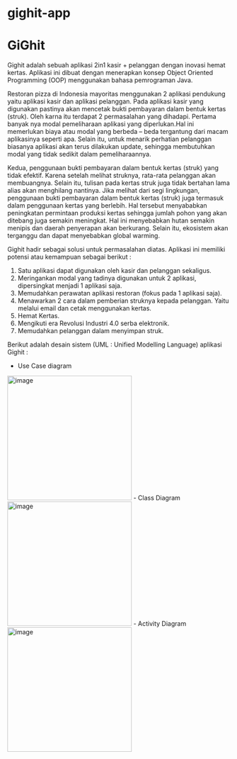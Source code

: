 # gighit-app
<h1>GiGhit</h1>

Gighit adalah sebuah aplikasi 2in1 kasir + pelanggan dengan inovasi hemat kertas.
Aplikasi ini dibuat dengan menerapkan konsep Object Oriented Programming (OOP) menggunakan bahasa pemrograman Java.

Restoran pizza di Indonesia mayoritas menggunakan 2 aplikasi pendukung yaitu 
aplikasi kasir dan aplikasi pelanggan. Pada aplikasi kasir yang digunakan pastinya 
akan mencetak bukti pembayaran dalam bentuk kertas (struk). Oleh karna itu 
terdapat 2 permasalahan yang dihadapi. Pertama banyak nya modal pemeliharaan 
aplikasi yang diperlukan.Hal ini memerlukan biaya atau modal yang berbeda – beda 
tergantung dari macam aplikasinya seperti apa. Selain itu, untuk menarik perhatian 
pelanggan biasanya aplikasi akan terus dilakukan update, sehingga membutuhkan 
modal yang tidak sedikit dalam pemeliharaannya. 

Kedua, penggunaan bukti pembayaran dalam bentuk kertas (struk) yang tidak 
efektif. Karena setelah melihat struknya, rata-rata pelanggan akan membuangnya. 
Selain itu, tulisan pada kertas struk juga tidak bertahan lama alias akan menghilang 
nantinya. Jika melihat dari segi lingkungan, penggunaan bukti pembayaran dalam 
bentuk kertas (struk) juga termasuk dalam penggunaan kertas yang berlebih. Hal 
tersebut menyababkan peningkatan permintaan produksi kertas sehingga jumlah 
pohon yang akan ditebang juga semakin meningkat. Hal ini menyebabkan hutan 
semakin menipis dan daerah penyerapan akan berkurang. Selain itu, ekosistem akan 
terganggu dan dapat menyebabkan global warming.

Gighit hadir sebagai solusi untuk permasalahan diatas. Aplikasi ini memiliki potensi atau 
kemampuan sebagai berikut :
1. Satu aplikasi dapat digunakan oleh kasir dan pelanggan sekaligus. 
2. Meringankan modal yang tadinya digunakan untuk 2 aplikasi, dipersingkat 
menjadi 1 aplikasi saja. 
3. Memudahkan perawatan aplikasi restoran (fokus pada 1 aplikasi saja).
4. Menawarkan 2 cara dalam pemberian struknya kepada pelanggan. Yaitu 
melalui email dan cetak menggunakan kertas.
5. Hemat Kertas.
6. Mengikuti era Revolusi Industri 4.0 serba elektronik.
7. Memudahkan pelanggan dalam menyimpan struk.

Berikut adalah desain sistem (UML : Unified Modelling Language) aplikasi Gighit :
- Use Case diagram
<img width="281" alt="image" src="https://user-images.githubusercontent.com/96558726/178757639-a74340c3-d08b-4f4b-bb2b-39f8c87cd942.png">
- Class Diagram
<img width="281" alt="image" src="https://user-images.githubusercontent.com/96558726/178758313-a28695d4-8efc-4590-981f-77a20f35f3fa.png">
- Activity Diagram
<img width="281" alt="image" src="https://user-images.githubusercontent.com/96558726/178758412-300566c1-c4a7-4609-817c-0641b209454f.png">





